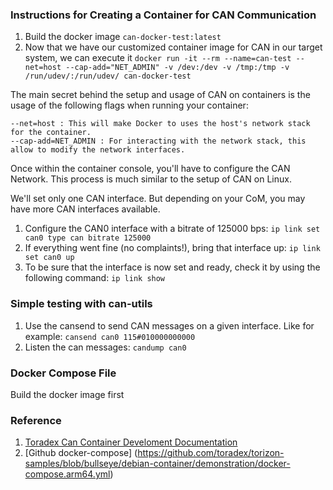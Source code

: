 ### Instructions for Creating a Container for CAN Communication

1. Build the docker image `can-docker-test:latest`
2. Now that we have our customized container image for CAN in our target system, we can execute it `docker run -it --rm --name=can-test --net=host --cap-add="NET_ADMIN" -v /dev:/dev -v /tmp:/tmp -v /run/udev/:/run/udev/ can-docker-test`

The main secret behind the setup and usage of CAN on containers  is the usage of the following flags when running your container:

    --net=host : This will make Docker to uses the host's network stack for the container.
    --cap-add=NET_ADMIN : For interacting with the network stack, this allow to modify the network interfaces.

Once within the container console, you'll have to configure the CAN Network. This process is much similar to the setup of CAN on Linux.

We'll set only one CAN interface. But depending on your CoM, you may have more CAN interfaces available.

1. Configure the CAN0 interface with a bitrate of 125000 bps: `ip link set can0 type can bitrate 125000`
2. If everything went fine (no complaints!), bring that interface up: `ip link set can0 up`
3. To be sure that the interface is now set and ready, check it by using the following command: `ip link show`


### Simple testing with can-utils
1. Use the cansend <interface> <message> to send CAN messages on a given interface. Like for example:
`cansend can0 115#010000000000`
2. Listen the can messages:  `candump can0`


### Docker Compose File 

Build the docker image first

### Reference

1. [Toradex Can Container Develoment Documentation](https://developer.toradex.com/torizon/how-to/peripheral-access/how-to-use-can-on-torizoncore/)
2. [Github docker-compose] (https://github.com/toradex/torizon-samples/blob/bullseye/debian-container/demonstration/docker-compose.arm64.yml)

